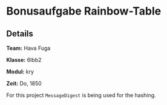 # Bonusaufgabe Rainbow-Table

## Details
**Team:** Hava Fuga

**Klasse:** 6Ibb2

**Modul:** kry

**Zeit:** Do, 1850


For this project `MessageDigest` is being used for the hashing.

